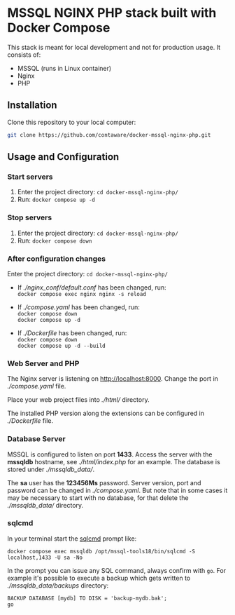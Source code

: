 # MSSQL NGINX PHP stack built with Docker Compose

This stack is meant for local development and not for production usage. It consists of:

- MSSQL (runs in Linux container)
- Nginx
- PHP


## Installation

Clone this repository to your local computer:

```bash
git clone https://github.com/contaware/docker-mssql-nginx-php.git
```


## Usage and Configuration

### Start servers

1. Enter the project directory: `cd docker-mssql-nginx-php/`
2. Run: `docker compose up -d` 

### Stop servers

1. Enter the project directory: `cd docker-mssql-nginx-php/`
2. Run: `docker compose down`

### After configuration changes

Enter the project directory: `cd docker-mssql-nginx-php/`

- If *./nginx_conf/default.conf* has been changed, run:  
  `docker compose exec nginx nginx -s reload`

- If *./compose.yaml* has been changed, run:  
  `docker compose down`  
  `docker compose up -d`
   
- If *./Dockerfile* has been changed, run:  
  `docker compose down`  
  `docker compose up -d --build`

### Web Server and PHP

The Nginx server is listening on <http://localhost:8000>. Change the port in *./compose.yaml* file.

Place your web project files into *./html/* directory.

The installed PHP version along the extensions can be configured in *./Dockerfile* file.

### Database Server

MSSQL is configured to listen on port **1433**. Access the server with the **mssqldb** hostname, see *./html/index.php* for an example. The database is stored under *./mssqldb_data/*.

The **sa** user has the **123456Ms** password. Server version, port and password can be changed in *./compose.yaml*. But note that in some cases it may be necessary to start with no database, for that delete the *./mssqldb_data/* directory.

### sqlcmd

In your terminal start the [sqlcmd](https://learn.microsoft.com/en-us/sql/tools/sqlcmd/sqlcmd-use-utility) prompt like:

```
docker compose exec mssqldb /opt/mssql-tools18/bin/sqlcmd -S localhost,1433 -U sa -No
```

In the prompt you can issue any SQL command, always confirm with `go`. For example it's possible to execute a backup which gets written to *./mssqldb_data/backups* directory:

```
BACKUP DATABASE [mydb] TO DISK = 'backup-mydb.bak';
go
```
